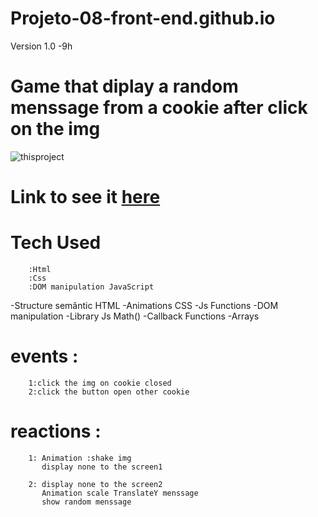 # Projeto-08-front-end.github.io
Version 1.0   -9h
# Game that diplay a random menssage from a cookie after click on the img
![thisproject](https://github.com/ThiagoMassenoMaciel/Projeto-08-front-end.github.io/blob/main/vid-gif.gif)
# Link to see it [here](https://thiagomassenomaciel.github.io/Projeto-08-front-end.github.io/)

# Tech Used
        :Html
        :Css
        :DOM manipulation JavaScript
        
-Structure semântic HTML
-Animations CSS
-Js Functions
-DOM manipulation 
-Library Js Math()
-Callback Functions
-Arrays

# events :
        1:click the img on cookie closed 
        2:click the button open other cookie
# reactions :
        1: Animation :shake img 
           display none to the screen1 

        2: display none to the screen2
           Animation scale TranslateY menssage 
           show random menssage
